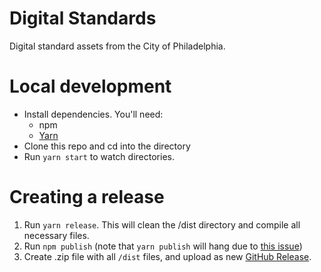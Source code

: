 # Digital Standards
Digital standard assets from the City of Philadelphia.

# Local development
- Install dependencies. You'll need:
  - npm
  - [Yarn](yarnpkg.com)
- Clone this repo and cd into the directory
- Run `yarn start` to watch directories.

# Creating a release
1. Run `yarn release`. This will clean the /dist directory and compile all necessary files.
2. Run `npm publish` (note that `yarn publish` will hang due to [this issue](https://github.com/yarnpkg/yarn/issues/1694))
3. Create .zip file with all `/dist` files, and upload as new [GitHub Release](https://github.com/CityOfPhiladelphia/standards/releases).
